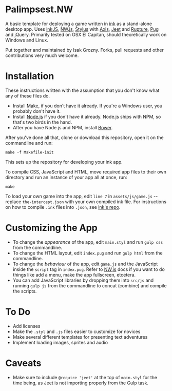 # Palimpsest.NW
A basic template for deploying a game written in [ink](https://github.com/inkle/ink) as a stand-alone desktop app. Uses [inkJS](https://github.com/y-lohse/inkjs), [NW.js](http://nwjs.io/), [Stylus](http://stylus-lang.com/) with [Axis](http://axis.netlify.com/), [Jeet](http://jeet.gs/) and [Rupture](http://jescalan.github.io/rupture/), [Pug](http://jade-lang.com/) and jQuery. Primarily tested on OSX El Capitan, should theoretically work on Windows and Linux.

Put together and maintained by Isak Grozny. Forks, pull requests and other contributions very much welcome.

# Installation

These instructions written with the assumption that you don't know what any of these files do.

* Install [Make](https://www.gnu.org/software/make/), if you don't have it already. If you're a Windows user, you probably don't have it.
* Install [Node.js](https://nodejs.org) if you don't have it already. Node.js ships with NPM, so that's two birds in the hand.
* After you have Node.js and NPM, install [Bower](https://bower.io/#install-bower).

After you've done all that, clone or download this repository, open it on the commandline and run:

``
make -f Makefile-init
``

This sets up the repository for developing your ink app.

To compile CSS, JavaScript and HTML, move required app files to their own directory and run an instance of your app all at once, run:

``
make
``

To load your own game into the app, edit ``line 7`` in ``assets/js/game.js`` -- replace ``the-intercept.json`` with your own compiled ink file. For instructions on how to compile ``.ink`` files into ``.json``, see [ink's repo](https://github.com/inkle/ink). 

# Customizing the App

* To change the *appearance* of the app, edit ``main.styl`` and run ``gulp css`` from the commandline.
* To change the HTML layout, edit ``index.pug`` and run ``gulp html`` from the commandline.
* To change the *behaviour* of the app, edit ``game.js`` and the JavaScript inside the ``script`` tag in ``index.pug``. Refer to [NW.js](http://docs.nwjs.io/) docs if you want to do things like add a menu, make the app fullscreen, etcetera.
* You can add JavaScript libraries by dropping them into ``src/js`` and running ``gulp js`` from the commandline to concat (combine) and compile the scripts.

# To Do

* Add licenses
* Make the ``.styl`` and ``.js`` files easier to customize for novices
* Make several different templates for presenting text adventures
* Implement loading images, sprites and audio

# Caveats

* Make sure to include ``@require 'jeet'`` at the top of ``main.styl`` for the time being, as Jeet is not importing properly from the Gulp task.
